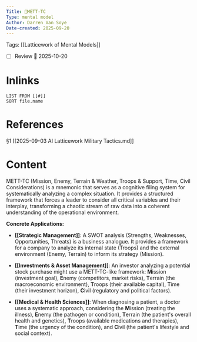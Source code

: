 ```yaml
---
Title: 🧩METT-TC
Type: mental model 
Author: Darren Van Soye 
Date-created: 2025-09-20
---
```

Tags: [[Latticework of Mental Models]]

- [ ] Review 📅 2025-10-20
    
# Inlinks

```dataview
LIST FROM [[#]]
SORT file.name
```

# References

§1 [[2025-09-03 AI Latticework Military Tactics.md]]

# Content

METT-TC (Mission, Enemy, Terrain & Weather, Troops & Support, Time, Civil Considerations) is a mnemonic that serves as a cognitive filing system for systematically analyzing a complex situation. It provides a structured framework that forces a leader to consider all critical variables and their interplay, transforming a chaotic stream of raw data into a coherent understanding of the operational environment.

**Concrete Applications:**

- **[[Strategic Management]]**: A SWOT analysis (Strengths, Weaknesses, Opportunities, Threats) is a business analogue. It provides a framework for a company to analyze its internal state (Troops) and the external environment (Enemy, Terrain) to inform its strategy (Mission).
    
- **[[Investments & Asset Management]]**: An investor analyzing a potential stock purchase might use a METT-TC-like framework: **M**ission (investment goal), **E**nemy (competitors, market risks), **T**errain (the macroeconomic environment), **T**roops (their available capital), **T**ime (their investment horizon), **C**ivil (regulatory and political factors).
    
- **[[Medical & Health Sciences]]**: When diagnosing a patient, a doctor uses a systematic approach, considering the **M**ission (treating the illness), **E**nemy (the pathogen or condition), **T**errain (the patient's overall health and genetics), **T**roops (available medications and therapies), **T**ime (the urgency of the condition), and **C**ivil (the patient's lifestyle and social context).